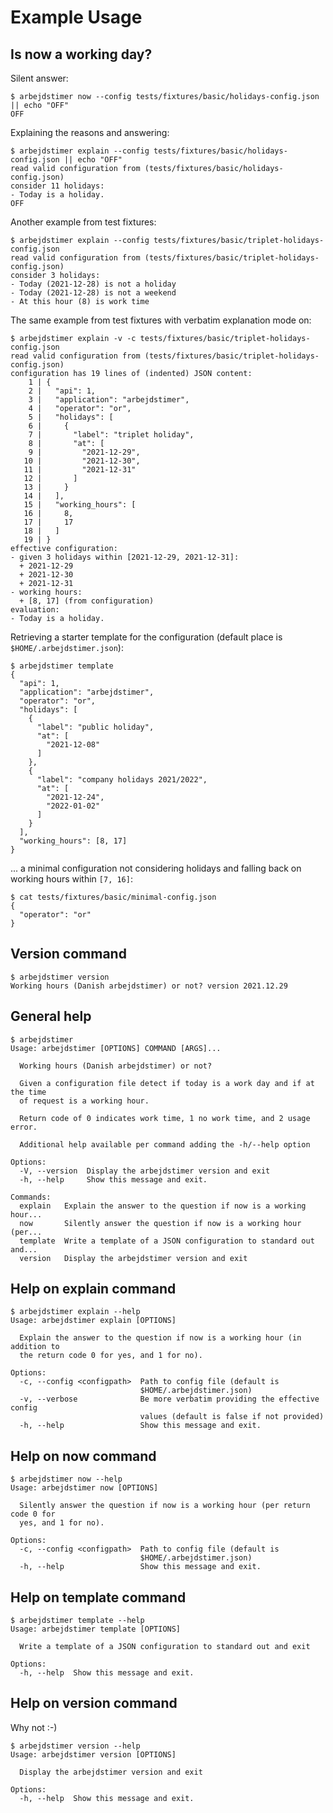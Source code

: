 # Example Usage

## Is now a working day?

Silent answer:

```console
$ arbejdstimer now --config tests/fixtures/basic/holidays-config.json || echo "OFF"
OFF
```

Explaining the reasons and answering:

```console
$ arbejdstimer explain --config tests/fixtures/basic/holidays-config.json || echo "OFF"
read valid configuration from (tests/fixtures/basic/holidays-config.json)
consider 11 holidays:
- Today is a holiday.
OFF
```

Another example from test fixtures:

```console
$ arbejdstimer explain --config tests/fixtures/basic/triplet-holidays-config.json
read valid configuration from (tests/fixtures/basic/triplet-holidays-config.json)
consider 3 holidays:
- Today (2021-12-28) is not a holiday
- Today (2021-12-28) is not a weekend
- At this hour (8) is work time
```

The same example from test fixtures with verbatim explanation mode on:

```console
$ arbejdstimer explain -v -c tests/fixtures/basic/triplet-holidays-config.json
read valid configuration from (tests/fixtures/basic/triplet-holidays-config.json)
configuration has 19 lines of (indented) JSON content:
    1 | {
    2 |   "api": 1,
    3 |   "application": "arbejdstimer",
    4 |   "operator": "or",
    5 |   "holidays": [
    6 |     {
    7 |       "label": "triplet holiday",
    8 |       "at": [
    9 |         "2021-12-29",
   10 |         "2021-12-30",
   11 |         "2021-12-31"
   12 |       ]
   13 |     }
   14 |   ],
   15 |   "working_hours": [
   16 |     8,
   17 |     17
   18 |   ]
   19 | }
effective configuration:
- given 3 holidays within [2021-12-29, 2021-12-31]:
  + 2021-12-29
  + 2021-12-30
  + 2021-12-31
- working hours:
  + [8, 17] (from configuration)
evaluation:
- Today is a holiday.
```

Retrieving a starter template for the configuration (default place is `$HOME/.arbejdstimer.json`):

```console
$ arbejdstimer template
{
  "api": 1,
  "application": "arbejdstimer",
  "operator": "or",
  "holidays": [
    {
      "label": "public holiday",
      "at": [
        "2021-12-08"
      ]
    },
    {
      "label": "company holidays 2021/2022",
      "at": [
        "2021-12-24",
        "2022-01-02"
      ]
    }
  ],
  "working_hours": [8, 17]
}
```
... a minimal configuration not considering holidays and falling back on working hours within `[7, 16]`:

```console
$ cat tests/fixtures/basic/minimal-config.json
{
  "operator": "or"
}
```

## Version command

```console
$ arbejdstimer version
Working hours (Danish arbejdstimer) or not? version 2021.12.29
```

## General help

```console
$ arbejdstimer
Usage: arbejdstimer [OPTIONS] COMMAND [ARGS]...

  Working hours (Danish arbejdstimer) or not?

  Given a configuration file detect if today is a work day and if at the time
  of request is a working hour.

  Return code of 0 indicates work time, 1 no work time, and 2 usage error.

  Additional help available per command adding the -h/--help option

Options:
  -V, --version  Display the arbejdstimer version and exit
  -h, --help     Show this message and exit.

Commands:
  explain   Explain the answer to the question if now is a working hour...
  now       Silently answer the question if now is a working hour (per...
  template  Write a template of a JSON configuration to standard out and...
  version   Display the arbejdstimer version and exit
```

## Help on explain command

```console
$ arbejdstimer explain --help
Usage: arbejdstimer explain [OPTIONS]

  Explain the answer to the question if now is a working hour (in addition to
  the return code 0 for yes, and 1 for no).

Options:
  -c, --config <configpath>  Path to config file (default is
                             $HOME/.arbejdstimer.json)
  -v, --verbose              Be more verbatim providing the effective config
                             values (default is false if not provided)
  -h, --help                 Show this message and exit.
```

## Help on now command

```console
$ arbejdstimer now --help
Usage: arbejdstimer now [OPTIONS]

  Silently answer the question if now is a working hour (per return code 0 for
  yes, and 1 for no).

Options:
  -c, --config <configpath>  Path to config file (default is
                             $HOME/.arbejdstimer.json)
  -h, --help                 Show this message and exit.
```

## Help on template command

```console
$ arbejdstimer template --help
Usage: arbejdstimer template [OPTIONS]

  Write a template of a JSON configuration to standard out and exit

Options:
  -h, --help  Show this message and exit.
```

## Help on version command

Why not :-)

```console
$ arbejdstimer version --help
Usage: arbejdstimer version [OPTIONS]

  Display the arbejdstimer version and exit

Options:
  -h, --help  Show this message and exit.
```
